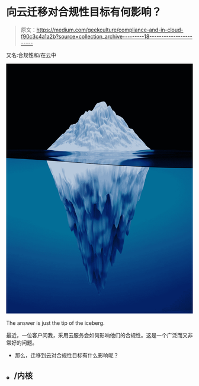 # 向云迁移对合规性目标有何影响？

> 原文：<https://medium.com/geekculture/compliance-and-in-cloud-f90c3c4a1a2b?source=collection_archive---------18----------------------->

又名:合规性和/在云中

![](img/4a929ff96477ef53e0ab1a9735cc0c3f.png)

The answer is just the tip of the iceberg.

最近，一位客户问我，采用云服务会如何影响他们的合规性。这是一个广泛而又非常好的问题。

*   那么，迁移到云对合规性目标有什么影响呢？

## 。/内核